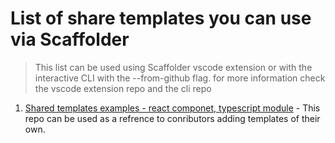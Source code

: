 # List of share templates you can use via Scaffolder

> This list can be used using Scaffolder vscode extension or with the interactive CLI with the --from-github flag.
  for more information check the vscode extension repo and the cli repo
  
 1. [Shared templates examples - react componet, typescript module](https://github.com/galElmalah/scaffolder-templates-example) - This repo can be used as a refrence to conributors adding templates of their own.
